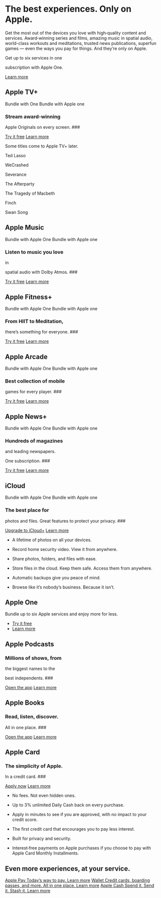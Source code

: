 The best
experiences. Only on Apple.
==========

Get the most out of the devices you love with high‑quality content and services. Award‑winning series and films, amazing music in spatial audio, world-class workouts and meditations, trusted news publications, superfun games —
even the ways you pay for things. And they’re only on Apple.

Get up to six services in one

subscription with Apple One.

[Learn more](https://www.apple.com/apple-one/)

Apple TV+
----------

Bundle with One Bundle with Apple one

### Stream award-winning
Apple Originals on
every screen. ###

[Try it free](https://tv.apple.com/?itscg=10000&itsct=pod-ovp-nav-apl-ann-21_1019) [Learn more](https://www.apple.com/apple-tv-plus/)

 Some titles come
to Apple TV+ later.

 Ted Lasso

 WeCrashed

 Severance

 The Afterparty

 The Tragedy of Macbeth

 Finch

 Swan Song

Apple Music
----------

Bundle with Apple One Bundle with Apple one

### Listen to music you love
in

spatial audio
with Dolby Atmos. ###

[Try it free](https://music.apple.com/?itscg=10000&itsct=pod-ovp-music-apl-ann-21_1019) [Learn more](https://www.apple.com/apple-music/)

Apple Fitness+
----------

Bundle with Apple One Bundle with Apple one

### From HIIT to Meditation,
there’s something for everyone. ###

[Try it free](https://fitness.apple.com/us/subscribe?itscg=10000&itsct=pod-services-fitness-apl-ann-21_1019) [Learn more](https://www.apple.com/apple-fitness-plus/)

Apple Arcade
----------

Bundle with Apple One Bundle with Apple one

### Best collection of mobile
games for every player. ###

[Try it free](https://apps.apple.com/arcade?itscg=10000&itsct=pod-services-arcade-apl-ann-21_1019) [Learn more](https://www.apple.com/apple-arcade/)

Apple News+
----------

Bundle with Apple One Bundle with Apple one

### Hundreds of magazines

and leading
newspapers.

One subscription. ###

[Try it free](https://news.apple.com/?itscg=10000&itsct=pod-ovp-news-apl-ann-21_1019) [Learn more](https://www.apple.com/apple-news/)

iCloud
----------

Bundle with Apple One Bundle with Apple one

### The best place for
photos
and files.
Great
features to
protect
your privacy. ###

[Upgrade to iCloud+](https://icq.icloud.com/?context=ZXh0ZXJuYWxBcHBfY29tLmFwcGxlLm1vYmlsZW1haWxfZW1haWxUb0ZyZWVVc2Vy) [Learn more](https://www.apple.com/icloud/)

* A lifetime of photos on all your devices.

* Record home security video. View it from anywhere.

* Share photos, folders, and files with ease.

* Store files in the cloud. Keep them safe. Access them from anywhere.

* Automatic backups give you peace of mind.

* Browse like it’s nobody’s business. Because it isn’t.

Apple One
----------

Bundle up to six Apple services and enjoy more for less.

* [Try it free](https://one.apple.com/?itscg=10000&itsct=pod-ovp-apple_one-apl-ann-21_1019)
* [Learn more](https://www.apple.com/apple-one/)

Apple Podcasts
----------

### Millions of shows, from

the biggest
names to the

best independents. ###

[Open the app](https://podcasts.apple.com/?itscg=10000&itsct=pod-ovp-podcasts-apl-ann-21_1019) [Learn more](https://www.apple.com/apple-podcasts/)

Apple Books
----------

### Read, listen, discover.
All in one place. ###

[Open the app](https://books.apple.com/reading-now?itscg=10000&itsct=pod-ovp-books-apl-ann-21_1019&campaign_id=AB_marcom_ownmedia_All) [Learn more](https://www.apple.com/apple-books/)

Apple Card
----------

### The simplicity of Apple.
In a credit card. ###

[Apply now](https://card.apple.com/apply/start?itscg=10000&itsct=pod-ovp-apple_card-apl-ann-21_1019) [Learn more](https://www.apple.com/apple-card/)

* No fees. Not even hidden ones.

* Up to 3% unlimited Daily Cash back on every purchase.

* Apply in minutes to see if you are approved, with no impact to your credit score.

* The first credit card that encourages you to pay less interest.

* Built for privacy and security.

* Interest‑free payments on Apple purchases if you choose to pay with Apple Card Monthly Installments.

Even more
 experiences,
at
 your service.
----------

[Apple Pay Today’s way to pay. Learn more](https://www.apple.com/apple-pay/) [Wallet Credit cards, boarding passes, and more. All in one place. Learn more](https://www.apple.com/wallet/) [Apple Cash Spend it. Send it. Stash it. Learn more](https://www.apple.com/apple-cash/)
